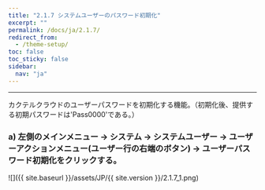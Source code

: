```yaml
---
title: "2.1.7 システムユーザーのパスワード初期化"
excerpt: ""
permalink: /docs/ja/2.1.7/
redirect_from:
  - /theme-setup/
toc: false
toc_sticky: false
sidebar:
  nav: "ja"
---
```


---

カクテルクラウドのユーザーパスワードを初期化する機能。（初期化後、提供する初期パスワードは'Pass0000'である。）

### a\)  左側のメインメニュー → システム → システムユーザー → ユーザーアクションメニュー(ユーザー行の右端のボタン) → ユーザーパスワード初期化をクリックする。
![]({{ site.baseurl }}/assets/JP/{{ site.version }}/2.1.7_1.png)
